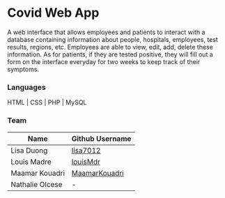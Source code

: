 # Covid Web App

A web interface that allows employees and patients to interact with a database containing information about people, hospitals, employees, test results, regions, etc. Employees are able to view, edit, add, delete these information. As for patients, if they are tested positive, they will fill out a form on the interface everyday for two weeks to keep track of their symptoms. 

### Languages

HTML | CSS | PHP | MySQL

### Team

| Name | Github Username |
|---|---|
| Lisa Duong | [lisa7012](https://github.com/lisa7012) |
| Louis Madre | [louisMdr](https://github.com/louisMdr) |
| Maamar Kouadri | [MaamarKouadri](https://github.com/MaamarKouadri) |
| Nathalie Olcese | - |
